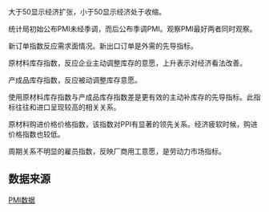 大于50显示经济扩张，小于50显示经济处于收缩。

统计局初始公布PMI未经季调，而后公布季调PMI。观察PMI最好两者同时观察。

新订单指数反应需求面情况。新出口订单是外需的先导指标。

原材料库存指数，反应企业主动调整库存的意愿，上升表示对经济看法改善。

产成品库存指数，反应被动调整库存意愿。

使用原材料库存指数与产成品库存指数差是更有效的主动补库存的先导指标。此指标往往和进口呈现较高的相关关系。

原材料购进价格价格指数，该指数对PPI有显著的领先关系。经济疲软时候，购进价格指数也较低。

周期关系不明显的雇员指数，反映厂商用工意愿，是劳动力市场指标。

## 数据来源

[PMI数据](https://data.stats.gov.cn/easyquery.htm?cn=A01&zb=A0B02)
